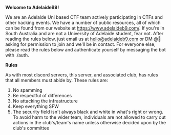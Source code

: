 **Welcome to AdelaideB9!**

We are an Adelaide Uni based CTF team actively participating in CTFs and other hacking events. We have a number of public resources, all of which can be found from our website at https://www.adelaideb9.com/. If you're in South Australia and are not a University of Adelaide student,  fear not. After reading the rules below, just email us at hello@adelaideb9.com or DM @🔨  asking for permission to join and we'll be in contact. For everyone else, please read the rules below and authenticate yourself by messaging the bot with ./auth.

**Rules**

As with most discord servers, this server, and associated club, has rules that all members must abide by. These rules are:
1) No spamming 
2) Be respectful of differences
3) No attacking the infrastructure
4) Keep everything SFW
5) The security field isn't always black and white in what's right or wrong. To avoid harm to the wider team, individuals are not allowed to carry out actions in the club's/team's name unless otherwise decided upon by the club's committee
